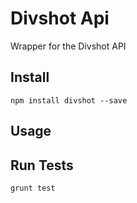 # Divshot Api

Wrapper for the Divshot API

## Install

```
npm install divshot --save
```

## Usage

## Run Tests

```
grunt test
```

